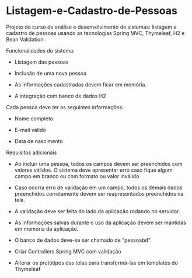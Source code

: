 # Listagem-e-Cadastro-de-Pessoas



Projeto do curso de análise e desenvolvimento  de sistemas: listagem e cadastro de pessoas usando as tecnologias Spring MVC, Thymeleaf, H2 e Bean Validation.



Funcionalidades do sistema: 

- Listagem das pessoas 

- Inclusão de uma nova pessoa 

- As informações cadastradas devem ficar em memória.

- A integração com banco de dados H2


Cada pessoa deve ter as seguintes informações: 

- Nome completo

- E-mail válido

- Data de nascimento

 
Requisitos adicionais 
- Ao incluir uma pessoa, todos os campos devem ser preenchidos com valores válidos. O sistema deve apresentar erro caso fique algum campo em branco ou com formato ou valor inválido 

- Caso ocorra erro de validação em um campo, todos os demais dados preenchidos corretamente devem ser reapresentados preenchidos na tela. 

- A validação deve ser feita do lado da aplicação rodando no servidor.

- As informações salvas durante o uso da aplicação devem ser mantidas em memória da aplicação. 

- O banco de dados deve-se ser chamado de "pessoabd". 

- Criar Controllers Spring MVC com validação

- Alterar os protótipos das telas para transformá-las em templates do Thymeleaf 

